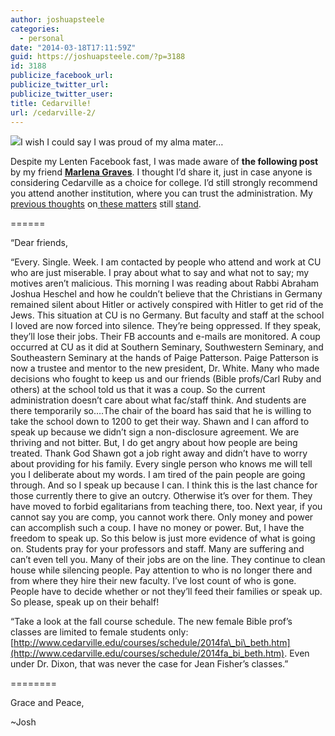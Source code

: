 ```yaml
---
author: joshuapsteele
categories:
  - personal
date: "2014-03-18T17:11:59Z"
guid: https://joshuapsteele.com/?p=3188
id: 3188
publicize_facebook_url:
publicize_twitter_url:
publicize_twitter_user:
title: Cedarville!
url: /cedarville-2/
---
```


![](http://img2.findthebest.com/sites/default/files/10/media/images/Cedarville_University_220560.gif)I wish I could say I was proud of my alma mater…

Despite my Lenten Facebook fast, I was made aware of **the following post** by my friend [**Marlena Graves**](http://marlenagraves.com/). I thought I’d share it, just in case anyone is considering Cedarville as a choice for college. I’d still strongly recommend you attend another institution, where you can trust the administration. My [previous thoughts](https://joshuapsteele.com/2013/01/13/open-letter-to-cedarville-admins-and-trustees/) on[ these matters](https://joshuapsteele.com/2013/02/19/oh-cedarville/) still [stand](http://fiatlux125.wordpress.com/).

======

“Dear friends,

“Every. Single. Week. I am contacted by people who attend and work at CU who are just miserable. I pray about what to say and what not to say; my motives aren’t malicious. This morning I was reading about Rabbi Abraham Joshua Heschel and how he couldn’t believe that the Christians in Germany remained silent about Hitler or actively conspired with Hitler to get rid of the Jews. This situation at CU is no Germany. But faculty and staff at the school I loved are now forced into silence. They’re being oppressed. If they speak, they’ll lose their jobs. Their FB accounts and e-mails are monitored. A coup occurred at CU as it did at Southern Seminary, Southwestern Seminary, and Southeastern Seminary at the hands of Paige Patterson. Paige Patterson is now a trustee and mentor to the new president, Dr. White. Many who made decisions who fought to keep us and our friends (Bible profs/Carl Ruby and others) at the school told us that it was a coup. So the current administration doesn’t care about what fac/staff think. And students are there temporarily so….The chair of the board has said that he is willing to take the school down to 1200 to get their way. Shawn and I can afford to speak up because we didn’t sign a non-disclosure agreement. We are thriving and not bitter. But, I do get angry about how people are being treated. Thank God Shawn got a job right away and didn’t have to worry about providing for his family. Every single person who knows me will tell you I deliberate about my words. I am tired of the pain people are going through. And so I speak up because I can. I think this is the last chance for those currently there to give an outcry. Otherwise it’s over for them. They have moved to forbid egalitarians from teaching there, too. Next year, if you cannot say you are comp, you cannot work there. Only money and power can accomplish such a coup. I have no money or power. But, I have the freedom to speak up. So this below is just more evidence of what is going on. Students pray for your professors and staff. Many are suffering and can’t even tell you. Many of their jobs are on the line. They continue to clean house while silencing people. Pay attention to who is no longer there and from where they hire their new faculty. I’ve lost count of who is gone. People have to decide whether or not they’ll feed their families or speak up. So please, speak up on their behalf!

“Take a look at the fall course schedule. The new female Bible prof’s classes are limited to female students only:[http://www.cedarville.edu/courses/schedule/2014fa\_bi\_beth.htm](http://www.cedarville.edu/courses/schedule/2014fa_bi_beth.htm). Even under Dr. Dixon, that was never the case for Jean Fisher’s classes.”

========

Grace and Peace,

~Josh
